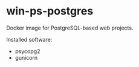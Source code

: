 # win-ps-postgres
Docker image for PostgreSQL-based web projects.

Installed software:

* psycopg2
* gunicorn
